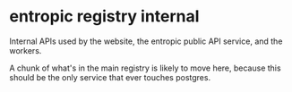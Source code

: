 # entropic registry internal

Internal APIs used by the website, the entropic public API service, and the workers.

A chunk of what's in the main registry is likely to move here, because this should be the only service that ever touches postgres.
